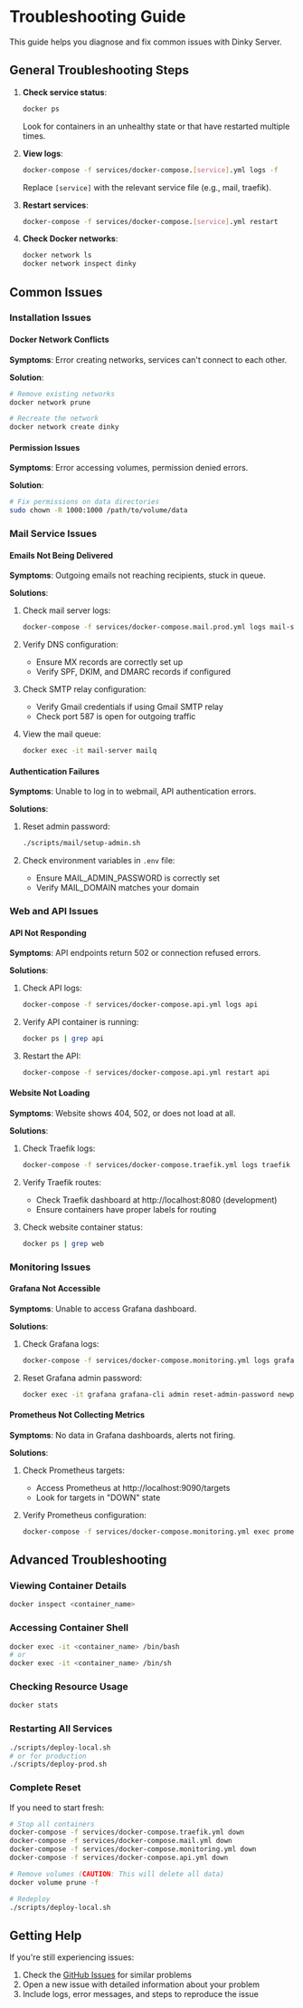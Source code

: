 # Troubleshooting Guide

This guide helps you diagnose and fix common issues with Dinky Server.

## General Troubleshooting Steps

1. **Check service status**:
   ```bash
   docker ps
   ```
   Look for containers in an unhealthy state or that have restarted multiple times.

2. **View logs**:
   ```bash
   docker-compose -f services/docker-compose.[service].yml logs -f
   ```
   Replace `[service]` with the relevant service file (e.g., mail, traefik).

3. **Restart services**:
   ```bash
   docker-compose -f services/docker-compose.[service].yml restart
   ```

4. **Check Docker networks**:
   ```bash
   docker network ls
   docker network inspect dinky
   ```

## Common Issues

### Installation Issues

#### Docker Network Conflicts

**Symptoms**: Error creating networks, services can't connect to each other.

**Solution**:
```bash
# Remove existing networks
docker network prune

# Recreate the network
docker network create dinky
```

#### Permission Issues

**Symptoms**: Error accessing volumes, permission denied errors.

**Solution**:
```bash
# Fix permissions on data directories
sudo chown -R 1000:1000 /path/to/volume/data
```

### Mail Service Issues

#### Emails Not Being Delivered

**Symptoms**: Outgoing emails not reaching recipients, stuck in queue.

**Solutions**:

1. Check mail server logs:
   ```bash
   docker-compose -f services/docker-compose.mail.prod.yml logs mail-server
   ```

2. Verify DNS configuration:
   - Ensure MX records are correctly set up
   - Verify SPF, DKIM, and DMARC records if configured

3. Check SMTP relay configuration:
   - Verify Gmail credentials if using Gmail SMTP relay
   - Check port 587 is open for outgoing traffic

4. View the mail queue:
   ```bash
   docker exec -it mail-server mailq
   ```

#### Authentication Failures

**Symptoms**: Unable to log in to webmail, API authentication errors.

**Solutions**:

1. Reset admin password:
   ```bash
   ./scripts/mail/setup-admin.sh
   ```

2. Check environment variables in `.env` file:
   - Ensure MAIL_ADMIN_PASSWORD is correctly set
   - Verify MAIL_DOMAIN matches your domain

### Web and API Issues

#### API Not Responding

**Symptoms**: API endpoints return 502 or connection refused errors.

**Solutions**:

1. Check API logs:
   ```bash
   docker-compose -f services/docker-compose.api.yml logs api
   ```

2. Verify API container is running:
   ```bash
   docker ps | grep api
   ```

3. Restart the API:
   ```bash
   docker-compose -f services/docker-compose.api.yml restart api
   ```

#### Website Not Loading

**Symptoms**: Website shows 404, 502, or does not load at all.

**Solutions**:

1. Check Traefik logs:
   ```bash
   docker-compose -f services/docker-compose.traefik.yml logs traefik
   ```

2. Verify Traefik routes:
   - Check Traefik dashboard at http://localhost:8080 (development)
   - Ensure containers have proper labels for routing

3. Check website container status:
   ```bash
   docker ps | grep web
   ```

### Monitoring Issues

#### Grafana Not Accessible

**Symptoms**: Unable to access Grafana dashboard.

**Solutions**:

1. Check Grafana logs:
   ```bash
   docker-compose -f services/docker-compose.monitoring.yml logs grafana
   ```

2. Reset Grafana admin password:
   ```bash
   docker exec -it grafana grafana-cli admin reset-admin-password newpassword
   ```

#### Prometheus Not Collecting Metrics

**Symptoms**: No data in Grafana dashboards, alerts not firing.

**Solutions**:

1. Check Prometheus targets:
   - Access Prometheus at http://localhost:9090/targets
   - Look for targets in "DOWN" state

2. Verify Prometheus configuration:
   ```bash
   docker-compose -f services/docker-compose.monitoring.yml exec prometheus promtool check config /etc/prometheus/prometheus.yml
   ```

## Advanced Troubleshooting

### Viewing Container Details

```bash
docker inspect <container_name>
```

### Accessing Container Shell

```bash
docker exec -it <container_name> /bin/bash
# or
docker exec -it <container_name> /bin/sh
```

### Checking Resource Usage

```bash
docker stats
```

### Restarting All Services

```bash
./scripts/deploy-local.sh
# or for production
./scripts/deploy-prod.sh
```

### Complete Reset

If you need to start fresh:

```bash
# Stop all containers
docker-compose -f services/docker-compose.traefik.yml down
docker-compose -f services/docker-compose.mail.yml down
docker-compose -f services/docker-compose.monitoring.yml down
docker-compose -f services/docker-compose.api.yml down

# Remove volumes (CAUTION: This will delete all data)
docker volume prune -f

# Redeploy
./scripts/deploy-local.sh
```

## Getting Help

If you're still experiencing issues:

1. Check the [GitHub Issues](https://github.com/nahuelsantos/dinky-server/issues) for similar problems
2. Open a new issue with detailed information about your problem
3. Include logs, error messages, and steps to reproduce the issue 